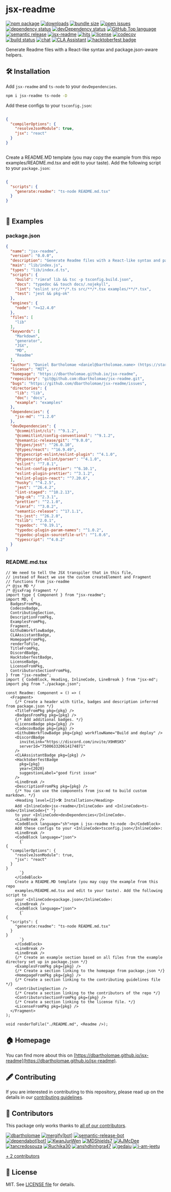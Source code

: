 # jsx-readme

[![npm package](https://badge.fury.io/js/jsx-readme.svg)](https://npmjs.org/package/jsx-readme)
[![downloads](https://img.shields.io/npm/dw/jsx-readme.svg)](https://npm-stat.com/charts.html?package=jsx-readme)
[![bundle size](https://img.shields.io/bundlephobia/minzip/jsx-readme.svg)](https://bundlephobia.com/result?p=jsx-readme)
[![open issues](https://img.shields.io/github/issues-raw/dbartholomae/jsx-readme.svg)](https://github.com/dbartholomae/jsx-readme/issues)
[![dependency status](https://david-dm.org/dbartholomae/jsx-readme.svg?theme=shields.io)](https://david-dm.org/dbartholomae/jsx-readme)
[![devDependency status](https://david-dm.org/dbartholomae/jsx-readme/dev-status.svg)](https://david-dm.org/dbartholomae/jsx-readme?type=dev)
[![GitHub Top language](https://img.shields.io/github/languages/top/dbartholomae/jsx-readme)](https://github.com/dbartholomae/jsx-readme)
[![semantic release](https://img.shields.io/badge/%20%20%F0%9F%93%A6%F0%9F%9A%80-semantic--release-e10079.svg)](https://github.com/semantic-release/semantic-release#badge)
[![jsx-readme](https://img.shields.io/badge/jsx--readme-lightgrey)](https://dbartholomae.github.io/jsx-readme)
[![hits](http://hits.dwyl.com/dbartholomae/jsx-readme.svg)](http://hits.dwyl.com/dbartholomae/jsx-readme)
[![license](https://img.shields.io/github/license/dbartholomae/jsx-readme)](https://github.com/dbartholomae/jsx-readme/blob/main/LICENSE)
[![codecov](https://codecov.io/gh/dbartholomae/jsx-readme/branch/main/graph/badge.svg)](https://codecov.io/gh/dbartholomae/jsx-readme)
[![build status](https://github.com/dbartholomae/jsx-readme/workflows/Build%20and%20deploy/badge.svg?branch=main)](https://github.com/dbartholomae/jsx-readme/actions?query=workflow%3A"Build%20and%20deploy")
[![chat](https://img.shields.io/discord/750063320614174871)](https://discord.com/invite/X9HRSK5)
[![CLA Assistant](https://cla-assistant.io/readme/badge/dbartholomae/jsx-readme)](https://cla-assistant.io/dbartholomae/jsx-readme)
[![hacktoberfest badge](https://img.shields.io/github/hacktoberfest/2020/dbartholomae/jsx-readme?suggestion_label=good%20first%20issue)](https://github.com/dbartholomae/jsx-readme)

Generate Readme files with a React\-like syntax and package\.json\-aware helpers\.

## 🛠 Installation

Add `jsx-readme` and `ts-node` to your `devDependencies`.
```sh
npm i jsx-readme ts-node -D
```
Add these configs to your `tsconfig.json`:
```json

{
  "compilerOptions": {
    "resolveJsonModule": true,
    "jsx": "react"
  }
}
      
```
Create a README.MD template (you may copy the example from this repo examples/README.md.tsx and edit to your taste). Add the following script to your `package.json`:
```json

{
  "scripts": {
    "generate:readme": "ts-node README.md.tsx"
  }
}
      
```


## 🔬 Examples

### package.json

```json
{
  "name": "jsx-readme",
  "version": "0.0.0",
  "description": "Generate Readme files with a React-like syntax and package.json-aware helpers.",
  "main": "lib/index.js",
  "types": "lib/index.d.ts",
  "scripts": {
    "build": "rimraf lib && tsc -p tsconfig.build.json",
    "docs": "typedoc && touch docs/.nojekyll",
    "lint": "eslint src/**/*.ts src/**/*.tsx examples/**/*.tsx",
    "test": "jest && pkg-ok"
  },
  "engines": {
    "node": ">=12.4.0"
  },
  "files": [
    "lib"
  ],
  "keywords": [
    "Markdown",
    "generator",
    "JSX",
    "MD",
    "Readme"
  ],
  "author": "Daniel Bartholomae <daniel@bartholomae.name> (https://startup-cto.net)",
  "license": "MIT",
  "homepage": "https://dbartholomae.github.io/jsx-readme",
  "repository": "git@github.com:dbartholomae/jsx-readme.git",
  "bugs": "https://github.com/dbartholomae/jsx-readme/issues",
  "directories": {
    "lib": "lib",
    "doc": "docs",
    "example": "examples"
  },
  "dependencies": {
    "jsx-md": "^1.2.0"
  },
  "devDependencies": {
    "@commitlint/cli": "^9.1.2",
    "@commitlint/config-conventional": "^9.1.2",
    "@semantic-release/git": "^9.0.0",
    "@types/jest": "^26.0.10",
    "@types/react": "^16.9.49",
    "@typescript-eslint/eslint-plugin": "^4.1.0",
    "@typescript-eslint/parser": "^4.1.0",
    "eslint": "^7.8.1",
    "eslint-config-prettier": "^6.10.1",
    "eslint-plugin-prettier": "^3.1.2",
    "eslint-plugin-react": "^7.20.6",
    "husky": "^4.2.5",
    "jest": "^26.4.2",
    "lint-staged": "^10.2.13",
    "pkg-ok": "^2.3.1",
    "prettier": "^2.1.0",
    "rimraf": "^3.0.2",
    "semantic-release": "^17.1.1",
    "ts-jest": "^26.2.0",
    "tslib": "^2.0.1",
    "typedoc": "^0.19.1",
    "typedoc-plugin-param-names": "^1.0.2",
    "typedoc-plugin-sourcefile-url": "^1.0.6",
    "typescript": "^4.0.2"
  }
}
```

### README.md.tsx

```tsx
// We need to tell the JSX transpiler that in this file,
// instead of React we use the custom createElement and Fragment
// functions from jsx-readme
/* @jsx MD */
/* @jsxFrag Fragment */
import type { Component } from "jsx-readme";
import MD, {
  BadgesFromPkg,
  CodecovBadge,
  ContributingSection,
  DescriptionFromPkg,
  ExamplesFromPkg,
  Fragment,
  GithubWorkflowBadge,
  CLAAssistantBadge,
  HomepageFromPkg,
  renderToFile,
  TitleFromPkg,
  DiscordBadge,
  HacktoberfestBadge,
  LicenseBadge,
  LicenseFromPkg,
  ContributorsSectionFromPkg,
} from "jsx-readme";
import { CodeBlock, Heading, InlineCode, LineBreak } from "jsx-md";
import pkg from "./package.json";

const Readme: Component = () => (
  <Fragment>
    {/* Create a header with title, badges and description inferred from package.json */}
    <TitleFromPkg pkg={pkg} />
    <BadgesFromPkg pkg={pkg} />
    {/* Add additional badges. */}
    <LicenseBadge pkg={pkg} />
    <CodecovBadge pkg={pkg} />
    <GithubWorkflowBadge pkg={pkg} workflowName="Build and deploy" />
    <DiscordBadge
      inviteLink="https://discord.com/invite/X9HRSK5"
      serverId="750063320614174871"
    />
    <CLAAssistantBadge pkg={pkg} />
    <HacktoberfestBadge
      pkg={pkg}
      year={2020}
      suggestionLabel="good first issue"
    />
    <LineBreak />
    <DescriptionFromPkg pkg={pkg} />
    {/* You can use the components from jsx-md to build custom markdown. */}
    <Heading level={2}>🛠 Installation</Heading>
    Add <InlineCode>jsx-readme</InlineCode> and <InlineCode>ts-node</InlineCode>{" "}
    to your <InlineCode>devDependencies</InlineCode>.
    <LineBreak />
    <CodeBlock language="sh">npm i jsx-readme ts-node -D</CodeBlock>
    Add these configs to your <InlineCode>tsconfig.json</InlineCode>:
    <LineBreak />
    <CodeBlock language="json">
      {`
{
  "compilerOptions": {
    "resolveJsonModule": true,
    "jsx": "react"
  }
}
      `}
    </CodeBlock>
    Create a README.MD template (you may copy the example from this repo
    examples/README.md.tsx and edit to your taste). Add the following script to
    your <InlineCode>package.json</InlineCode>:
    <LineBreak />
    <CodeBlock language="json">
      {`
{
  "scripts": {
    "generate:readme": "ts-node README.md.tsx"
  }
}
      `}
    </CodeBlock>
    <LineBreak />
    <LineBreak />
    {/* Create an example section based on all files from the example directory set up in package.json */}
    <ExamplesFromPkg pkg={pkg} />
    {/* Create a section linking to the homepage from package.json */}
    <HomepageFromPkg pkg={pkg} />
    {/* Create a section linking to the contributing guidelines file */}
    <ContributingSection />
    {/* Create a section linking to the contributors of the repo */}
    <ContributorsSectionFromPkg pkg={pkg} />
    {/* Create a section linking to the license file. */}
    <LicenseFromPkg pkg={pkg} />
  </Fragment>
);

void renderToFile("./README.md", <Readme />);
```

## 🏠 Homepage

You can find more about this on [https://dbartholomae.github.io/jsx-readme](https://dbartholomae.github.io/jsx-readme).

## 🖋️ Contributing

If you are interested in contributing to this repository, please read up on the details in our [contributing guidelines](./CONTRIBUTING.md).

## ‍💼 Contributors

This package only works thanks to [all of our contributors](https://github.com/dbartholomae/jsx-readme/graphs/contributors).

[![dbartholomae](https://avatars.githubusercontent.com/u/3396992?size=100 "dbartholomae")](https://github.com/dbartholomae "dbartholomae's GitHub profile'")
[![mergify[bot]](https://avatars.githubusercontent.com/u/37929162?size=100 "mergify[bot]")](https://github.com/mergify[bot] "mergify[bot]'s GitHub profile'")
[![semantic-release-bot](https://avatars.githubusercontent.com/u/32174276?size=100 "semantic-release-bot")](https://github.com/semantic-release-bot "semantic-release-bot's GitHub profile'")
[![dependabot[bot]](https://avatars.githubusercontent.com/u/49699333?size=100 "dependabot[bot]")](https://github.com/dependabot[bot] "dependabot[bot]'s GitHub profile'")
[![KwanJunWen](https://avatars.githubusercontent.com/u/40483304?size=100 "KwanJunWen")](https://github.com/KwanJunWen "KwanJunWen's GitHub profile'")
[![MDShields7](https://avatars.githubusercontent.com/u/32501364?size=100 "MDShields7")](https://github.com/MDShields7 "MDShields7's GitHub profile'")
[![AJMcDee](https://avatars.githubusercontent.com/u/22745495?size=100 "AJMcDee")](https://github.com/AJMcDee "AJMcDee's GitHub profile'")
[![tancredosouza](https://avatars.githubusercontent.com/u/13404051?size=100 "tancredosouza")](https://github.com/tancredosouza "tancredosouza's GitHub profile'")
[![Ruchika30](https://avatars.githubusercontent.com/u/16018506?size=100 "Ruchika30")](https://github.com/Ruchika30 "Ruchika30's GitHub profile'")
[![anshdhinhgra47](https://avatars.githubusercontent.com/u/56676059?size=100 "anshdhinhgra47")](https://github.com/anshdhinhgra47 "anshdhinhgra47's GitHub profile'")
[![gedaiu](https://avatars.githubusercontent.com/u/4217037?size=100 "gedaiu")](https://github.com/gedaiu "gedaiu's GitHub profile'")
[![i-am-jeetu](https://avatars.githubusercontent.com/u/66921514?size=100 "i-am-jeetu")](https://github.com/i-am-jeetu "i-am-jeetu's GitHub profile'")

[+ 2 contributors](https://github.com/dbartholomae/jsx-readme/graphs/contributors)

## 📜 License

MIT. See [LICENSE file](./LICENSE) for details.

